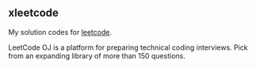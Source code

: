 ## xleetcode
My solution codes for [leetcode](https://oj.leetcode.com).

LeetCode OJ is a platform for preparing technical coding interviews. Pick from an expanding library of more than 150 questions.
